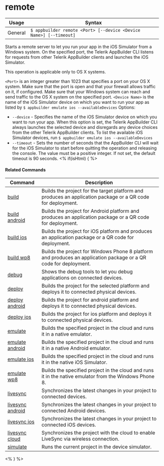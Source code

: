 remote
==========

Usage | Syntax
------|-------
General | `$ appbuilder remote <Port> [--device <Device Name>] [--timeout]`

Starts a remote server to let you run your app in the iOS Simulator from a Windows system. On the specified port, the Telerik AppBuilder CLI listens for requests from other Telerik AppBuilder clients and launches the iOS Simulator. 

This operation is applicable only to OS X systems.

`<Port>` is an integer greater than 1023 that specifies a port on your OS X system. Make sure that the port is open and that your firewall allows traffic on it, if configured. Make sure that your Windows system can reach and send traffic to the OS X system on the specified port. 
`<Device Name>` is the name of the iOS Simulator device on which you want to run your app as listed by `$ appbuilder emulate ios --availableDevices`
Options:
* `--device` - Specifies the name of the iOS Simulator device on which you want to run your app. When this option is set, the Telerik AppBuilder CLI always launches the selected device and disregards any device choices from the other Telerik AppBuilder clients.  To list the available iOS Simulator devices, run `$ appbuilder emulate ios --availableDevices`
* `--timeout` - Sets the number of seconds that the AppBuilder CLI will wait for the iOS Simulator to start before quitting the operation and releasing the console. The value must be a positive integer. If not set, the default timeout is 90 seconds.
<% if(isHtml) { %> 

#### Related Commands

Command | Description
----------|----------
[build](build.html) | Builds the project for the target platform and produces an application package or a QR code for deployment.
[build android](build-android.html) | Builds the project for Android platform and produces an application package or a QR code for deployment.
[build ios](build-ios.html) | Builds the project for iOS platform and produces an application package or a QR code for deployment.
[build wp8](build-wp8.html) | Builds the project for Windows Phone 8 platform and produces an application package or a QR code for deployment.
[debug](debug.html) | Shows the debug tools to let you debug applications on connected devices.
[deploy](deploy.html) | Builds the project for the selected platform and deploys it to connected physical devices.
[deploy android](deploy-android.html) | Builds the project for android platform and deploys it to connected physical devices.
[deploy ios](deploy-ios.html) | Builds the project for ios platform and deploys it to connected physical devices.
[emulate](emulate.html) | Builds the specified project in the cloud and runs it in a native emulator.
[emulate android](emulate-android.html) | Builds the specified project in the cloud and runs it in a native Android emulator.
[emulate ios](emulate-ios.html) | Builds the specified project in the cloud and runs it in the native iOS Simulator.
[emulate wp8](emulate-wp8.html) | Builds the specified project in the cloud and runs it in the native emulator from the Windows Phone 8.
[livesync](livesync.html) | Synchronizes the latest changes in your project to connected devices.
[livesync android](livesync-android.html) | Synchronizes the latest changes in your project to connected Android devices.
[livesync ios](livesync-ios.html) | Synchronizes the latest changes in your project to connected iOS devices.
[livesync cloud](livesync-cloud.html) | Synchronizes the project with the cloud to enable LiveSync via wireless connection.
[simulate](simulate.html) | Runs the current project in the device simulator.
<% } %>